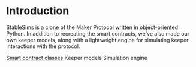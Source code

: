 # Introduction

StableSims is a clone of the Maker Protocol written in object-oriented Python. In addition to recreating the smart contracts, we've also made our own keeper models, along with a lightweight engine for simulating keeper interactions with the protocol.

[Smart contract classes](./smart_contracts.md)
Keeper models
Simulation engine
